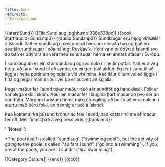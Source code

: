 ```yaml
---
title: Sund
redirects:
- Text/A1/Sund
---
```


{{start|Sund}}
<level a1/>
[[File:Sundlaug.jpg|thumb|338x338px]]
{{book start|audio=Sund.mp3}}
{{audio|Sund.mp3}}
Sundlaugar eru mjög vinsælar á Íslandi. Það er sundlaug í næstum því hverjum einasta bæ og það eru sautján sundlaugar í eða nálægt Reykjavík. Heitt vatn er ódýrt á Íslandi svo að það er ódýrara að vera með sundlaugar hérna en annars staðar í Evrópu.

Í sundlaugum er ein stór sundlaug og svo nokkrir heitir pottar. 
Það er alveg hægt að fara í sund til að synda, en ég geri það aldrei. 
Ég fer í sund til að liggja í heita pottinum og spjalla við vini mína. 
Það líður öllum vel að liggja í hita og þegar manni líður vel þá er auðvelt að spjalla.

Þegar maður fer í sund tekur maður með sér sundföt og handklæði. Fólk er vanalega ekki í skóm. Áður en maður fer í laugina þarf maður að þvo sér án sundfata. Mörgum túristum finnst mjög óþægilegt að þurfa að vera nakinn í sturtu með öðru fólki, en þannig er það á Íslandi. 

Það kostar sirka þúsund krónur að fara í sund, það kostar minna ef maður fer oft. Mér finnst það alveg þess virði.
{{book end}}

<div class=notes>
'''Notes''':

*The pool itself is called ''sundlaug'' ("swimming pool"), but the activity of going to the pools is called ''að fara í sund'' ("go into a swimming"). If you are at the pools, you are ''í sundi'' ("in a swimming").
</div>
[[Category:Culture]]
{{end}}
<noinclude>{{cc0}}</noinclude>